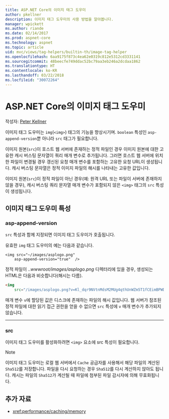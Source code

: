 ```yaml
---
title: ASP.NET Core의 이미지 태그 도우미
author: pkellner
description: 이미지 태그 도우미의 사용 방법을 알아봅니다.
manager: wpickett
ms.author: riande
ms.date: 02/14/2017
ms.prod: aspnet-core
ms.technology: aspnet
ms.topic: article
uid: mvc/views/tag-helpers/builtin-th/image-tag-helper
ms.openlocfilehash: 6aa9175f873c4ea62e0319c812e5312cd3331141
ms.sourcegitcommit: 48beecfe749ddac52bc79aa3eb246a2dcdaa1862
ms.translationtype: HT
ms.contentlocale: ko-KR
ms.lasthandoff: 03/22/2018
ms.locfileid: "30072264"
---
```

# <a name="image-tag-helper-in-aspnet-core"></a>ASP.NET Core의 이미지 태그 도우미

작성자: [Peter Kellner](http://peterkellner.net) 

이미지 태그 도우미는 `img`(`<img>`) 태그의 기능을 향상시기며. `boolean` 특성인 `asp-append-version`뿐 아니라 `src` 태그가 필요합니다.

이미지 원본(`src`)이 호스트 웹 서버에 존재하는 정적 파일인 경우 이미지 원본에 대한 고유한 캐시 버스팅 문자열이 쿼리 매개 변수로 추가됩니다. 그러면 호스트 웹 서버에 위치한 파일이 변경될 경우 갱신된 요청 매개 변수를 포함하는 고유한 요청 URL이 생성됩니다. 캐시 버스팅 문자열은 정적 이미지 파일의 해시를 나타내는 고유한 값입니다.

이미지 원본(`src`)이 정적 파일이 아닌 경우(예: 원격 URL 또는 파일이 서버에 존재하지 않을 경우), 캐시 버스팅 쿼리 문자열 매개 변수가 포함되지 않은 `<img>` 태그의 `src` 특성이 생성됩니다.

## <a name="image-tag-helper-attributes"></a>이미지 태그 도우미 특성


### <a name="asp-append-version"></a>asp-append-version

`src` 특성과 함께 지정되면 이미지 태그 도우미가 호출됩니다.

유효한 `img` 태그 도우미의 예는 다음과 같습니다.

```cshtml
<img src="~/images/asplogo.png" 
    asp-append-version="true"  />
```

정적 파일이 *..wwwroot/images/asplogo.png* 디렉터리에 있을 경우, 생성되는 HTML은 다음과 비슷합니다(해시는 다름).

```html
<img 
    src="/images/asplogo.png?v=Kl_dqr9NVtnMdsM2MUg4qthUnWZm5T1fCEimBPWDNgM"/>
```

매개 변수 `v`에 할당된 값은 디스크에 존재하는 파일의 해시 값입니다. 웹 서버가 참조된 정적 파일에 대한 읽기 접근 권한을 얻을 수 없으면 `src` 특성에 `v` 매개 변수가 추가되지 않습니다.

- - -

### <a name="src"></a>src

이미지 태그 도우미를 활성화하려면 `<img>` 요소에 src 특성이 필요합니다. 

> [!NOTE]
> 이미지 태그 도우미는 로컬 웹 서버에서 `Cache` 공급자를 사용해서 해당 파일의 계산된 `Sha512`를 저장합니다. 파일을 다시 요청하는 경우 `Sha512`를 다시 계산하지 않아도 됩니다. 캐시는 파일의 `Sha512`가 계산될 때 파일에 첨부된 파일 감시자에 의해 무효화됩니다.

## <a name="additional-resources"></a>추가 자료

* <xref:performance/caching/memory>
